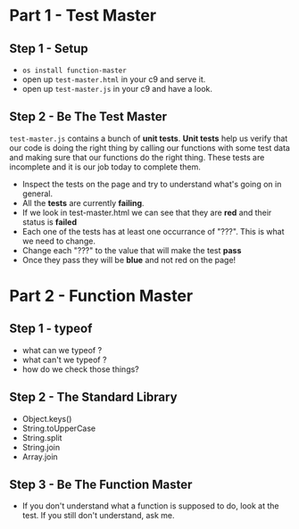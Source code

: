 # Part 1 - Test Master

## Step 1 - Setup
 - `os install function-master`
 - open up `test-master.html` in your c9 and serve it.
 - open up `test-master.js` in your c9 and have a look.

## Step 2 - Be The Test Master
`test-master.js` contains a bunch of **unit tests**. **Unit tests** help us verify that our code is doing the right thing by calling our functions with some test data and making sure that our functions do the right thing. These tests are incomplete and it is our job today to complete them.

 - Inspect the tests on the page and try to understand what's going on in general.
 - All the **tests** are currently **failing**.
 - If we look in test-master.html we can see that they are **red** and their status is **failed**
 - Each one of the tests has at least one occurrance of "???". This is what we need to change.
 - Change each "???" to the value that will make the test **pass**
 - Once they pass they will be **blue** and not red on the page!

# Part 2 - Function Master

## Step 1 - typeof
 - what can we typeof ? 
 - what can't we typeof ?
 - how do we check those things?

## Step 2 - The Standard Library
 - Object.keys()
 - String.toUpperCase
 - String.split
 - String.join
 - Array.join

## Step 3 - Be The Function Master
 - If you don't understand what a function is supposed to do, look at the test. If you still don't understand, ask me.
